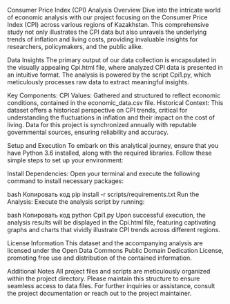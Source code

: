 Consumer Price Index (CPI) Analysis
Overview
Dive into the intricate world of economic analysis with our project focusing on the Consumer Price Index (CPI) across various regions of Kazakhstan. This comprehensive study not only illustrates the CPI data but also unravels the underlying trends of inflation and living costs, providing invaluable insights for researchers, policymakers, and the public alike.

Data Insights
The primary output of our data collection is encapsulated in the visually appealing Cpi.html file, where analyzed CPI data is presented in an intuitive format. The analysis is powered by the script Cpi1.py, which meticulously processes raw data to extract meaningful insights.

Key Components:
CPI Values: Gathered and structured to reflect economic conditions, contained in the economic_data.csv file.
Historical Context: This dataset offers a historical perspective on CPI trends, critical for understanding the fluctuations in inflation and their impact on the cost of living.
Data for this project is synchronized annually with reputable governmental sources, ensuring reliability and accuracy.

Setup and Execution
To embark on this analytical journey, ensure that you have Python 3.6 installed, along with the required libraries. Follow these simple steps to set up your environment:

Install Dependencies: Open your terminal and execute the following command to install necessary packages:

bash
Копировать код
pip install -r scripts/requirements.txt
Run the Analysis: Execute the analysis script by running:

bash
Копировать код
python Cpi1.py
Upon successful execution, the analysis results will be displayed in the Cpi.html file, featuring captivating graphs and charts that vividly illustrate CPI trends across different regions.

License Information
This dataset and the accompanying analysis are licensed under the Open Data Commons Public Domain Dedication License, promoting free use and distribution of the contained information.

Additional Notes
All project files and scripts are meticulously organized within the project directory. Please maintain this structure to ensure seamless access to data files. For further inquiries or assistance, consult the project documentation or reach out to the project maintainer.
